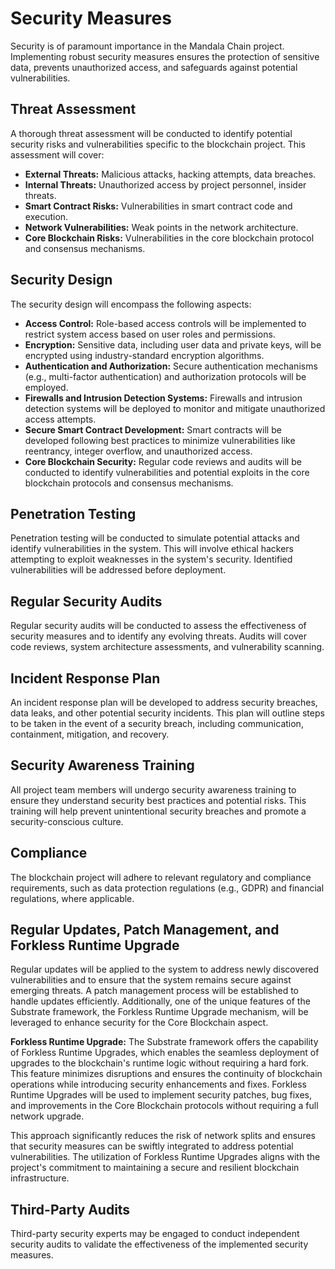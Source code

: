 # Security Measures

Security is of paramount importance in the Mandala Chain project. Implementing robust security measures ensures the protection of sensitive data, prevents unauthorized access, and safeguards against potential vulnerabilities.

## Threat Assessment

A thorough threat assessment will be conducted to identify potential security risks and vulnerabilities specific to the blockchain project. This assessment will cover:

* **External Threats:** Malicious attacks, hacking attempts, data breaches.
* **Internal Threats:** Unauthorized access by project personnel, insider threats.
* **Smart Contract Risks:** Vulnerabilities in smart contract code and execution.
* **Network Vulnerabilities:** Weak points in the network architecture.
* **Core Blockchain Risks:** Vulnerabilities in the core blockchain protocol and consensus mechanisms.

## Security Design

The security design will encompass the following aspects:

* **Access Control:** Role-based access controls will be implemented to restrict system access based on user roles and permissions.
* **Encryption:** Sensitive data, including user data and private keys, will be encrypted using industry-standard encryption algorithms.
* **Authentication and Authorization:** Secure authentication mechanisms (e.g., multi-factor authentication) and authorization protocols will be employed.
* **Firewalls and Intrusion Detection Systems:** Firewalls and intrusion detection systems will be deployed to monitor and mitigate unauthorized access attempts.
* **Secure Smart Contract Development:** Smart contracts will be developed following best practices to minimize vulnerabilities like reentrancy, integer overflow, and unauthorized access.
* **Core Blockchain Security:** Regular code reviews and audits will be conducted to identify vulnerabilities and potential exploits in the core blockchain protocols and consensus mechanisms.

## Penetration Testing

Penetration testing will be conducted to simulate potential attacks and identify vulnerabilities in the system. This will involve ethical hackers attempting to exploit weaknesses in the system's security. Identified vulnerabilities will be addressed before deployment.

## Regular Security Audits

Regular security audits will be conducted to assess the effectiveness of security measures and to identify any evolving threats. Audits will cover code reviews, system architecture assessments, and vulnerability scanning.

## Incident Response Plan

An incident response plan will be developed to address security breaches, data leaks, and other potential security incidents. This plan will outline steps to be taken in the event of a security breach, including communication, containment, mitigation, and recovery.

## Security Awareness Training

All project team members will undergo security awareness training to ensure they understand security best practices and potential risks. This training will help prevent unintentional security breaches and promote a security-conscious culture.

## Compliance

The blockchain project will adhere to relevant regulatory and compliance requirements, such as data protection regulations (e.g., GDPR) and financial regulations, where applicable.

## Regular Updates, Patch Management, and Forkless Runtime Upgrade

Regular updates will be applied to the system to address newly discovered vulnerabilities and to ensure that the system remains secure against emerging threats. A patch management process will be established to handle updates efficiently. Additionally, one of the unique features of the Substrate framework, the Forkless Runtime Upgrade mechanism, will be leveraged to enhance security for the Core Blockchain aspect.

**Forkless Runtime Upgrade:** The Substrate framework offers the capability of Forkless Runtime Upgrades, which enables the seamless deployment of upgrades to the blockchain's runtime logic without requiring a hard fork. This feature minimizes disruptions and ensures the continuity of blockchain operations while introducing security enhancements and fixes. Forkless Runtime Upgrades will be used to implement security patches, bug fixes, and improvements in the Core Blockchain protocols without requiring a full network upgrade.

This approach significantly reduces the risk of network splits and ensures that security measures can be swiftly integrated to address potential vulnerabilities. The utilization of Forkless Runtime Upgrades aligns with the project's commitment to maintaining a secure and resilient blockchain infrastructure.

## Third-Party Audits

Third-party security experts may be engaged to conduct independent security audits to validate the effectiveness of the implemented security measures.
